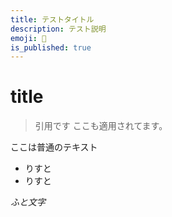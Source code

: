 ```yaml
---
title: テストタイトル
description: テスト説明
emoji: 🧪
is_published: true
---
```


# title

> 引用です
ここも適用されてます。

ここは普通のテキスト

- りすと
- りすと

*ふと文字*

